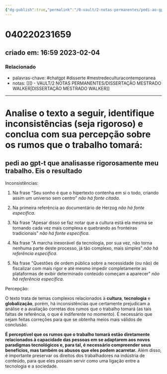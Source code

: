 ```yaml
---
{"dg-publish":true,"permalink":"/0-vault/2-notas-permanentes/pedi-ao-gpt-t-que-analisasse-rigorosamente-meu-trabalho/","tags":["permanente","chatgpt","disserte","mestredeculturacontemporanea"],"dgHomeLink":true,"dgShowLocalGraph":true,"dgShowFileTree":true,"dgEnableSearch":true,"noteIcon":""}
---
```


# 040220231659
## criado em: 16:59 2023-02-04

### Relacionado
- palavras-chave: #chatgpt #disserte #mestredeculturacontemporanea 
- notas: [[0 - VAULT/2 NOTAS PERMANENTES/DISSERTAÇÃO MESTRADO WALKER\|DISSERTAÇÃO MESTRADO WALKER]]
---
# Analise o texto a seguir, identifique inconsistências (seja rigoroso) e conclua com sua percepção sobre os rumos que o trabalho tomará:

## pedi ao gpt-t que analisasse rigorosamente meu trabalho. Eis o resultado


Inconsistências: 

1. Na frase "Seu sonho é que o hipertexto contenha em si o todo, criando assim um universo sem centro" *não há fonte citada*. 

2. Na primeira referência ao documentário de Herzog *não há fonte específica*.

3. Na frase "Apesar disso se faz notar que a cultura está ela mesma se tornando cada vez mais complexa e quebrando as fronteiras tradicionais" *não há fonte específica*.

4. Na frase "A marcha inexorável da tecnologia, por sua vez, não torna nenhuma parte deste processo, já tão complexo, mais simples" *não há referência específica*.

5. Na frase "Questões de ordem pública sobre a necessidade (ou não) de fiscalizar com mais rigor e até mesmo impedir completamente as plataformas de exibir determinado conteúdo começam a aparecer" *não há referência específica*.

Percepção:

O texto trata de temas complexos relacionados à **cultura**, **tecnologia** e **globalização**, porém, há inconsistências que certamente prejudicam a análise e a avaliação corretas dos rumos que o trabalho tomará (as tais faltas de referência, o que é indiferente no momento). É necessário que sejam feitas correções para que se obtenha meios mais válidos de conclusão.

**É perceptível que os rumos que o trabalho tomará estão diretamente relacionados à capacidade das pessoas em se adaptarem aos novos paradigmas tecnológicos e, para tal, é necessário compreender seus benefícios, mas também os abusos que eles podem acarretar.** Além disso, é importante preservar os direitos dos trabalhadores na indústria de conteúdo, para que eles possam servir como uma ligação entre a tecnologia e a sociedade.